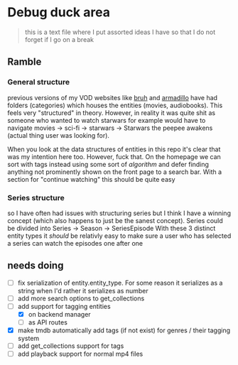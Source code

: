 # Debug duck area

> this is a text file where I put assorted ideas I have so that I do not forget if I go on a break

## Ramble

### General structure

previous versions of my VOD websites like [bruh](https://github.com/ffamilyfriendly/bruh) and [armadillo](https://github.com/ffamilyfriendly/armadillo) have had folders (categories) which houses the entities (movies, audiobooks). This feels very "structured" in theory. However, in reality it was quite shit as someone who wanted to watch starwars for example would have to navigate movies -> sci-fi -> starwars -> Starwars the peepee awakens (actual thing user was looking for).

When you look at the data structures of entities in this repo it's clear that was my intention here too. However, fuck that. On the homepage we can sort with tags instead using some sort of _algorithm_ and defer finding anything not prominently shown on the front page to a search bar. With a section for "continue watching" this should be quite easy

### Series structure

so I have often had issues with structuring series but I think I have a winning concept (which also happens to just be the sanest concept).
Series could be divided into Series -> Season -> SeriesEpisode
With these 3 distinct entity types it _should_ be relativly easy to make sure a user who has selected a series can watch the episodes one after one

## needs doing

- [ ] fix serialization of entity.entity_type. For some reason it serializes as a string when I'd rather it serializes as number
- [ ] add more search options to get_collections
- [ ] add support for tagging entities
  - [x] on backend manager
  - [ ] as API routes
- [x] make tmdb automatically add tags (if not exist) for genres / their tagging system
- [ ] add get_collections support for tags
- [ ] add playback support for normal mp4 files
